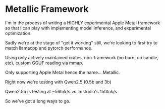 # Metallic Framework

I'm in the process of writing a HIGHLY experimental Apple Metal framework so that i can play with implementing model inference, and experimental optimization.

Sadly we're at the stage of "get it working" still, we're looking to first try to match llamacpp and pytorch performance. 

Using only actively maintained crates, non-framework (no burn, no candle, etc), custom GGUF reading via mmap.

Only supporting Apple Metal hence the name... Metallic.

Right now we're testing with Qwen2.5 (0.5b and 3b)

Qwen2.5b is testing at ~56tok/s vs lmstudio's 150tok/s

So we've got a long ways to go.

